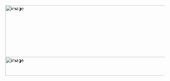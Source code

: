<img width="773" height="165" alt="image" src="https://github.com/user-attachments/assets/88493517-eac6-4d54-896a-2f50e78745c0" />

<img width="671" height="60" alt="image" src="https://github.com/user-attachments/assets/d96d5614-21b4-4205-bc8a-83990065076c" />
